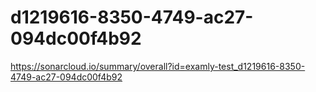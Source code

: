 # d1219616-8350-4749-ac27-094dc00f4b92
https://sonarcloud.io/summary/overall?id=examly-test_d1219616-8350-4749-ac27-094dc00f4b92
